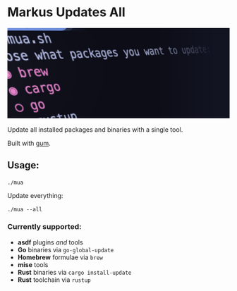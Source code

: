 # Markus Updates All

![screenshot](screenshot.png)

Update all installed packages and binaries with a single tool.

Built with [gum](https://github.com/charmbracelet/gum).

## Usage:

    ./mua

Update everything:

    ./mua --all

### Currently supported:

* **asdf** plugins *and* tools
* **Go** binaries via `go-global-update`
* **Homebrew** formulae via `brew`
* **mise** tools
* **Rust** binaries via `cargo install-update`
* **Rust** toolchain via `rustup`

